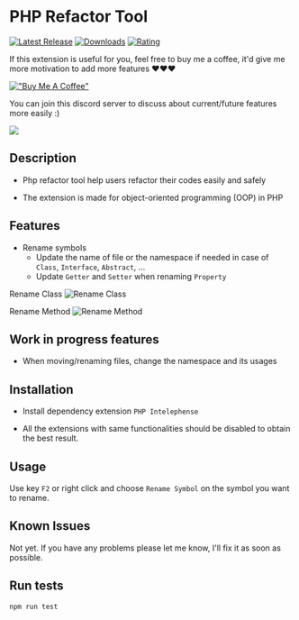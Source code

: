 # PHP Refactor Tool

[![Latest Release](https://vsmarketplacebadges.dev/version-short/st-pham.php-refactor-tool.svg)](https://marketplace.visualstudio.com/items?itemName=st-pham.php-refactor-tool) [![Downloads](https://vsmarketplacebadges.dev/downloads-short/st-pham.php-refactor-tool.svg)](https://marketplace.visualstudio.com/items?itemName=st-pham.php-refactor-tool) [![Rating](https://vsmarketplacebadges.dev/rating-short/st-pham.php-refactor-tool.svg)](https://marketplace.visualstudio.com/items?itemName=st-pham.php-refactor-tool#review-details)

If this extension is useful for you, feel free to buy me a coffee, it'd give me more motivation to add more features ♥️♥️♥️

[!["Buy Me A Coffee"](https://www.buymeacoffee.com/assets/img/custom_images/orange_img.png)](https://www.buymeacoffee.com/tungps881)

You can join this discord server to discuss about current/future features more easily :)

[![](https://dcbadge.vercel.app/api/server/NYMutPhV)](https://discord.gg/NYMutPhV)

## Description
- Php refactor tool help users refactor their codes easily and safely

- The extension is made for object-oriented programming (OOP) in PHP

## Features

- Rename symbols
    - Update the name of file or the namespace if needed in case of `Class`, `Interface`, `Abstract`, ...
    - Update `Getter` and `Setter` when renaming `Property`

Rename Class
![Rename Class](https://i.imgur.com/Aq0YZAB.gif)

Rename Method
![Rename Method](https://i.imgur.com/BIEGjDQ.gif)

## Work in progress features
- When moving/renaming files, change the namespace and its usages

## Installation

- Install dependency extension `PHP Intelephense`

- All the extensions with same functionalities should be disabled to obtain the best result.

## Usage

Use key `F2` or right click and choose `Rename Symbol` on the symbol you want to rename.

## Known Issues

Not yet. If you have any problems please let me know, I'll fix it as soon as possible.

## Run tests

`npm run test`
